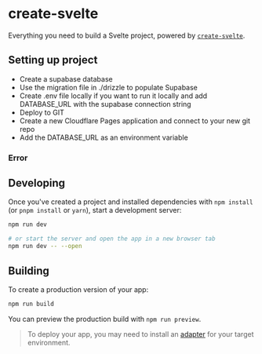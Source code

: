 # create-svelte

Everything you need to build a Svelte project, powered by [`create-svelte`](https://github.com/sveltejs/kit/tree/main/packages/create-svelte).

## Setting up project
- Create a supabase database
- Use the migration file in ./drizzle to populate Supabase
- Create .env file locally if you want to run it locally and add DATABASE_URL with the supabase connection string
- Deploy to GIT
- Create a new Cloudflare Pages application and connect to your new git repo
- Add the DATABASE_URL as an environment variable

### Error


## Developing

Once you've created a project and installed dependencies with `npm install` (or `pnpm install` or `yarn`), start a development server:

```bash
npm run dev

# or start the server and open the app in a new browser tab
npm run dev -- --open
```

## Building

To create a production version of your app:

```bash
npm run build
```

You can preview the production build with `npm run preview`.

> To deploy your app, you may need to install an [adapter](https://kit.svelte.dev/docs/adapters) for your target environment.
